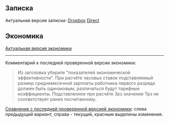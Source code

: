 ## Записка
Актуальная версия записки: [Dropbox](https://www.dropbox.com/s/foszpuh3hfiecev/release%286%29.pdf?dl=0)
[Direct](https://cl.ly/3M1u092g0u39/release(6).pdf)

## Экономика

[Актуальная версия экономики](https://cl.ly/1U140M2P041K/docs_generator(21).pdf)

---

Комментарий к последней проверенной версии экономики:
> Из заголовка уберите "показателей экономической эффективности".
При расчёте часовых ставок подставляемый размер среднемесячной зарплаты
работника первого разряда должен быть одинаковым, различаться будут
тарифные коэффициенты. Подставленное при расчёте Зрз значение Трз не
соответствует ранее посчитанному.

[Сравнение с последней проверенной версией экономики](https://cl.ly/31420Y1K271M/firstIterationDiff.pdf): слева предыдущий вариант, справа - текущий, красным выделены изменения.
